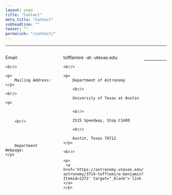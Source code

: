 ```yaml
---
layout: page
title: "Contact"
meta_title: "Contact"
subheadline: ""
teaser: ""
permalink: "/contact/"
---
```

<hr>

<div style='float:left; width:30%'>
    <p>
        Email:
    </p>
    
    <br/>
    
    <p>
        Mailing Address:
    </p>
    
    <br/>
    
    <p>
        <br/>
        
        <br/>
        
        <br/>
        
        <br/>
        
        Department Webpage:
    </p>
</div>

<div style='float:left; width:50%; margin-left:30px'>
    <p>
        tofflemire -at- utexas.edu
    </p>
    
    <br/>
    
    <p>
        Department of Astronomy
        
        <br/>
        
        University of Texas at Austin
        
        
        <br/>
        
        2515 Speedway, Stop C1400
        
        <br/>
        
        Austin, Texas 78712
    </p>
    
    <br/>
    
    <p>
     <a href='https://astronomy.utexas.edu/component/cobalt/item/11-astronomy/3714-tofflemire-benjamin?Itemid=1272' target="_blank"> link </a>
    </p>
</div>

<br/>

<hr>
